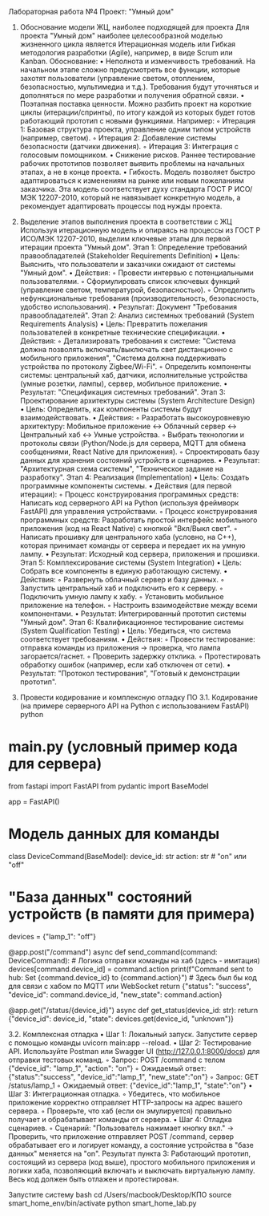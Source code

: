 Лабораторная работа №4
Проект: "Умный дом"

1. Обоснование модели ЖЦ, наиболее подходящей для проекта
Для проекта "Умный дом" наиболее целесообразной моделью жизненного цикла является Итерационная модель или Гибкая методология разработки (Agile), например, в виде Scrum или Kanban.
Обоснование:
	•	Неполнота и изменчивость требований. На начальном этапе сложно предусмотреть все функции, которые захотят пользователи (управление светом, отоплением, безопасностью, мультимедиа и т.д.). Требования будут уточняться и дополняться по мере разработки и получения обратной связи.
	•	Поэтапная поставка ценности. Можно разбить проект на короткие циклы (итерации/спринты), по итогу каждой из которых будет готов работающий прототип с новыми функциями. Например:
	◦	Итерация 1: Базовая структура проекта, управление одним типом устройств (например, светом).
	◦	Итерация 2: Добавление системы безопасности (датчики движения).
	◦	Итерация 3: Интеграция с голосовым помощником.
	•	Снижение рисков. Раннее тестирование рабочих прототипов позволяет выявить проблемы на начальных этапах, а не в конце проекта.
	•	Гибкость. Модель позволяет быстро адаптироваться к изменениям на рынке или новым пожеланиям заказчика.
Эта модель соответствует духу стандарта ГОСТ Р ИСО/МЭК 12207-2010, который не навязывает конкретную модель, а рекомендует адаптировать процессы под нужды проекта.

2. Выделение этапов выполнения проекта в соответствии с ЖЦ
Используя итерационную модель и опираясь на процессы из ГОСТ Р ИСО/МЭК 12207-2010, выделим ключевые этапы для первой итерации проекта "Умный дом".
Этап 1: Определение требований правообладателей (Stakeholder Requirements Definition)
	•	Цель: Выяснить, что пользователи и заказчики ожидают от системы "Умный дом".
	•	Действия:
	◦	Провести интервью с потенциальными пользователями.
	◦	Сформулировать список ключевых функций (управление светом, температурой, безопасностью).
	◦	Определить нефункциональные требования (производительность, безопасность, удобство использования).
	•	Результат: Документ "Требования правообладателей".
Этап 2: Анализ системных требований (System Requirements Analysis)
	•	Цель: Превратить пожелания пользователей в конкретные технические спецификации.
	•	Действия:
	◦	Детализировать требования к системе: "Система должна позволять включать/выключать свет дистанционно с мобильного приложения", "Система должна поддерживать устройства по протоколу Zigbee/Wi-Fi".
	◦	Определить компоненты системы: центральный хаб, датчики, исполнительные устройства (умные розетки, лампы), сервер, мобильное приложение.
	•	Результат: "Спецификация системных требований".
Этап 3: Проектирование архитектуры системы (System Architecture Design)
	•	Цель: Определить, как компоненты системы будут взаимодействовать.
	•	Действия:
	◦	Разработать высокоуровневую архитектуру: Мобильное приложение <-> Облачный сервер <-> Центральный хаб <-> Умные устройства.
	◦	Выбрать технологии и протоколы связи (Python/Node.js для сервера, MQTT для обмена сообщениями, React Native для приложения).
	◦	Спроектировать базу данных для хранения состояний устройств и сценариев.
	•	Результат: "Архитектурная схема системы", "Техническое задание на разработку".
Этап 4: Реализация (Implementation)
	•	Цель: Создать программные компоненты системы.
	•	Действия (для первой итерации):
	◦	Процесс конструирования программных средств: Написать код серверного API на Python (используя фреймворк FastAPI) для управления устройствами.
	◦	Процесс конструирования программных средств: Разработать простой интерфейс мобильного приложения (код на React Native) с кнопкой "Вкл/Выкл свет".
	◦	Написать прошивку для центрального хаба (условно, на C++), которая принимает команды от сервера и передает их на умную лампу.
	•	Результат: Исходный код сервера, приложения и прошивки.
Этап 5: Комплексирование системы (System Integration)
	•	Цель: Собрать все компоненты в единую работающую систему.
	•	Действия:
	◦	Развернуть облачный сервер и базу данных.
	◦	Запустить центральный хаб и подключить его к серверу.
	◦	Подключить умную лампу к хабу.
	◦	Установить мобильное приложение на телефон.
	◦	Настроить взаимодействие между всеми компонентами.
	•	Результат: Интегрированный прототип системы "Умный дом".
Этап 6: Квалификационное тестирование системы (System Qualification Testing)
	•	Цель: Убедиться, что система соответствует требованиям.
	•	Действия:
	◦	Провести тестирование: отправка команды из приложения -> проверка, что лампа загорается/гаснет.
	◦	Проверить задержку отклика.
	◦	Протестировать обработку ошибок (например, если хаб отключен от сети).
	•	Результат: "Протокол тестирования", "Готовый к демонстрации прототип".

3. Провести кодирование и комплексную отладку ПО
3.1. Кодирование (на примере серверного API на Python с использованием FastAPI)
python

# main.py (условный пример кода для сервера)
from fastapi import FastAPI
from pydantic import BaseModel

app = FastAPI()

# Модель данных для команды
class DeviceCommand(BaseModel):
    device_id: str
    action: str  # "on" или "off"

# "База данных" состояний устройств (в памяти для примера)
devices = {"lamp_1": "off"}

@app.post("/command")
async def send_command(command: DeviceCommand):
    # Логика отправки команды на хаб (здесь - имитация)
    devices[command.device_id] = command.action
    print(f"Command sent to hub: Set {command.device_id} to {command.action}")
    # Здесь был бы код для связи с хабом по MQTT или WebSocket
    return {"status": "success", "device_id": command.device_id, "new_state": command.action}

@app.get("/status/{device_id}")
async def get_status(device_id: str):
    return {"device_id": device_id, "state": devices.get(device_id, "unknown")}


3.2. Комплексная отладка
	•	Шаг 1: Локальный запуск. Запустите сервер с помощью команды uvicorn main:app --reload.
	•	Шаг 2: Тестирование API. Используйте Postman или Swagger UI (http://127.0.0.1:8000/docs) для отправки тестовых команд.
	◦	Запрос: POST /command с телом {"device_id": "lamp_1", "action": "on"}
	◦	Ожидаемый ответ: {"status":"success", "device_id":"lamp_1", "new_state":"on"}
	◦	Запрос: GET /status/lamp_1
	◦	Ожидаемый ответ: {"device_id":"lamp_1", "state":"on"}
	•	Шаг 3: Интеграционная отладка.
	◦	Убедитесь, что мобильное приложение корректно отправляет HTTP-запросы на адрес вашего сервера.
	◦	Проверьте, что хаб (если он эмулируется) правильно получает и обрабатывает команды от сервера.
	•	Шаг 4: Отладка сценариев.
	◦	Сценарий: "Пользователь нажимает кнопку вкл." -> Проверить, что приложение отправляет POST /command, сервер обрабатывает его и логирует команду, а состояние устройства в "базе данных" меняется на "on".
Результат пункта 3: Работающий прототип, состоящий из сервера (код выше), простого мобильного приложения и логики хаба, позволяющий включать и выключать виртуальную лампу. Весь код должен быть отлажен и протестирован.

Запустите систему
bash
cd /Users/macbook/Desktop/КПО
source smart_home_env/bin/activate
python smart_home_lab.py